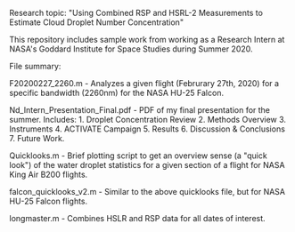 Research topic: "Using Combined RSP and HSRL-2 Measurements to Estimate Cloud Droplet Number Concentration"

This repository includes sample work from working as a Research Intern at NASA's Goddard Institute for Space Studies during Summer 2020.

File summary:

F20200227_2260.m - Analyzes a given flight (Februrary 27th, 2020) for a specific bandwidth (2260nm) for the NASA HU-25 Falcon.

Nd_Intern_Presentation_Final.pdf - PDF of my final presentation for the summer. Includes: 1. Droplet Concentration Review 2. Methods Overview 3. Instruments 4. ACTIVATE Campaign 5. Results 6. Discussion & Conclusions 7. Future Work.

Quicklooks.m - Brief plotting script to get an overview sense (a "quick look") of the water droplet statistics for a given section of a flight for NASA King Air B200 flights.

falcon_quicklooks_v2.m - Similar to the above quicklooks file, but for NASA HU-25 Falcon flights.

longmaster.m - Combines HSLR and RSP data for all dates of interest.
